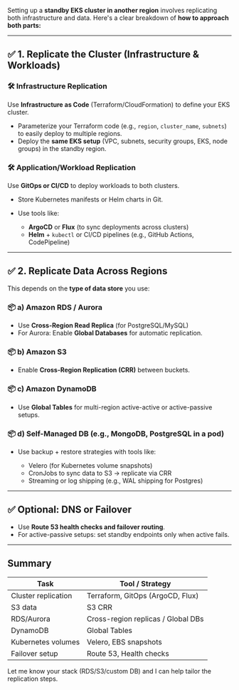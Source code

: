 Setting up a **standby EKS cluster in another region** involves replicating both infrastructure and data. Here's a clear breakdown of **how to approach both parts:**

---

## ✅ 1. **Replicate the Cluster (Infrastructure & Workloads)**

### 🛠️ Infrastructure Replication

Use **Infrastructure as Code** (Terraform/CloudFormation) to define your EKS cluster.

* Parameterize your Terraform code (e.g., `region`, `cluster_name`, `subnets`) to easily deploy to multiple regions.
* Deploy the **same EKS setup** (VPC, subnets, security groups, EKS, node groups) in the standby region.

### 🛠️ Application/Workload Replication

Use **GitOps or CI/CD** to deploy workloads to both clusters.

* Store Kubernetes manifests or Helm charts in Git.
* Use tools like:

  * **ArgoCD** or **Flux** (to sync deployments across clusters)
  * **Helm** + `kubectl` or CI/CD pipelines (e.g., GitHub Actions, CodePipeline)

---

## ✅ 2. **Replicate Data Across Regions**

This depends on the **type of data store** you use:

### 📦 a) **Amazon RDS / Aurora**

* Use **Cross-Region Read Replica** (for PostgreSQL/MySQL)
* For Aurora: Enable **Global Databases** for automatic replication.

### 📦 b) **Amazon S3**

* Enable **Cross-Region Replication (CRR)** between buckets.

### 📦 c) **Amazon DynamoDB**

* Use **Global Tables** for multi-region active-active or active-passive setups.

### 📦 d) **Self-Managed DB (e.g., MongoDB, PostgreSQL in a pod)**

* Use backup + restore strategies with tools like:

  * Velero (for Kubernetes volume snapshots)
  * CronJobs to sync data to S3 → replicate via CRR
  * Streaming or log shipping (e.g., WAL shipping for Postgres)

---

## ✅ Optional: DNS or Failover

* Use **Route 53 health checks and failover routing**.
* For active-passive setups: set standby endpoints only when active fails.

---

## Summary

| Task                | Tool / Strategy                    |
| ------------------- | ---------------------------------- |
| Cluster replication | Terraform, GitOps (ArgoCD, Flux)   |
| S3 data             | S3 CRR                             |
| RDS/Aurora          | Cross-region replicas / Global DBs |
| DynamoDB            | Global Tables                      |
| Kubernetes volumes  | Velero, EBS snapshots              |
| Failover setup      | Route 53, Health checks            |

Let me know your stack (RDS/S3/custom DB) and I can help tailor the replication steps.
